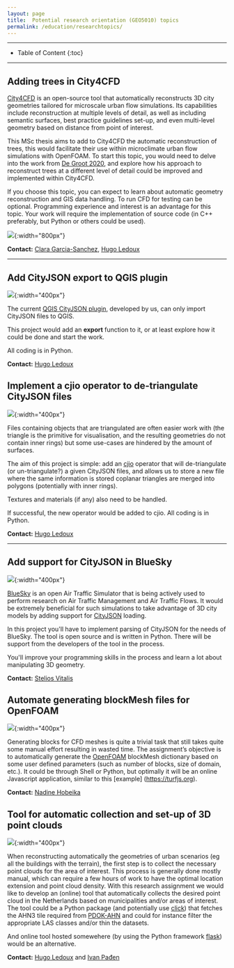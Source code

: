 ```yaml
---
layout: page
title:  Potential research orientation (GEO5010) topics
permalink: /education/researchtopics/
---
```


- - -

* Table of Content
{:toc}

- - -

## Adding trees in City4CFD

[City4CFD](https://github.com/tudelft3d/City4CFD) is an open-source tool that automatically reconstructs 3D city geometries tailored for microscale urban flow simulations. Its capabilities include reconstruction at multiple levels of detail, as well as including semantic surfaces, best practice guidelines set-up, and even multi-level geometry based on distance from point of interest.

This MSc thesis aims to add to City4CFD the automatic reconstruction of trees, this would facilitate their use within microclimate urban flow simulations with OpenFOAM. To start this topic, you would need to delve into the work from [De Groot 2020](https://repository.tudelft.nl/islandora/object/uuid%3A3e169fc7-5336-4742-ab9b-18c158637cfe), and explore how his approach to reconstruct trees at a different level of detail could be improved and implemented within City4CFD.

If you choose this topic, you can expect to learn about automatic geometry reconstruction and GIS data handling. To run CFD for testing can be optional. Programming experience and interest is an advantage for this topic. Your work will require the implementation of source code (in C++ preferably, but Python or others could be used).

![](img/automaticTree_city4CFD.jpg){:width="800px"}

**Contact:** [Clara Garcia-Sanchez](https://3d.bk.tudelft.nl/gsclara), [Hugo Ledoux](https://3d.bk.tudelft.nl/hledoux)

- - -
## Add CityJSON export to QGIS plugin 

![](img/qgis-cityjson.jpg){:width="400px"}

The current [QGIS CityJSON plugin](https://github.com/cityjson/cityjson-qgis-plugin), developed by us, can only import CityJSON files to QGIS.

This project would add an **export** function to it, or at least explore how it could be done and start the work.

All coding is in Python.

**Contact:** [Hugo Ledoux](https://3d.bk.tudelft.nl/hledoux)


## Implement a cjio operator to de-triangulate CityJSON files 

![](img/cjtri.jpg){:width="400px"}

Files containing objects that are triangulated are often easier work with (the triangle is the primitive for visualisation, and the resulting geometries do not contain inner rings) but some use-cases are hindered by the amount of surfaces.

The aim of this project is simple: add an [cjio](https://github.com/cityjson/cjio) operator that will de-triangulate (or un-triangulate?) a given CityJSON files, and allows us to store a new file where the same information is stored coplanar triangles are merged into polygons (potentially with inner rings).

Textures and materials (if any) also need to be handled.

If successful, the new operator would be added to cjio. All coding is in Python.

**Contact:** [Hugo Ledoux](https://3d.bk.tudelft.nl/hledoux)

- - - 

## Add support for CityJSON in BlueSky

![](img/bluesky_uam.png){:width="400px"}

[BlueSky](https://github.com/TUDelft-CNS-ATM/bluesky) is an open Air Traffic Simulator that is being actively used to perform research on Air Traffic Management and Air Traffic Flows. It would be extremely beneficial for such simulations to take advantage of 3D city models by adding support for [CityJSON](https://www.cityjson.org/) loading.

In this project you'll have to implement parsing of CityJSON for the needs of BlueSky. The tool is open source and is written in Python. There will be support from the developers of the tool in the process.

You'll improve your programming skills in the process and learn a lot about manipulating 3D geometry.

**Contact:** [Stelios Vitalis](https://3d.bk.tudelft.nl/svitalis)

## Automate generating blockMesh files for OpenFOAM

![](img/block_basic.png){:width="400px"}

Generating blocks for CFD meshes is quite a trivial task that still takes quite some manual effort resulting in wasted time. The assignment’s objective is to automatically generate the [OpenFOAM](https://openfoam.org/) blockMesh dictionary based on some user defined parameters (such as number of blocks, size of domain, etc.). It could be through Shell or Python, but optimally it will be an online Javascript application, similar to this [example] (https://turfjs.org).

**Contact:** [Nadine Hobeika](https://3d.bk.tudelft.nl/nhobeika)

## Tool for automatic collection and set-up of 3D point clouds

![](img/3d_pointclouds.png){:width="400px"}

When reconstructing automatically the geometries of urban scenarios (eg all the buildings with the terrain), the first step is to collect the necessary point clouds for the area of interest. 
This process is generally done mostly manual, which can require a few hours of work to have the optimal location extension and point cloud density. 
With this research assignment we would like to develop an (online) tool that automatically collects the desired point cloud in the Netherlands based on municipalities and/or areas of interest. 
The tool could be a Python package (and potentially use [click](https://click.palletsprojects.com/en/8.0.x/)) that fetches the AHN3 tile required from [PDOK-AHN](https://app.pdok.nl/ahn3-downloadpage/) and could for instance filter the appropriate LAS classes and/or thin the datasets.

And online tool hosted somewehere (by using the Python framework [flask](https://flask.palletsprojects.com/en/2.0.x/)) would be an alternative.

**Contact:** [Hugo Ledoux](https://3d.bk.tudelft.nl/hledoux/) and [Ivan Pađen](https://3d.bk.tudelft.nl/ipaden)
